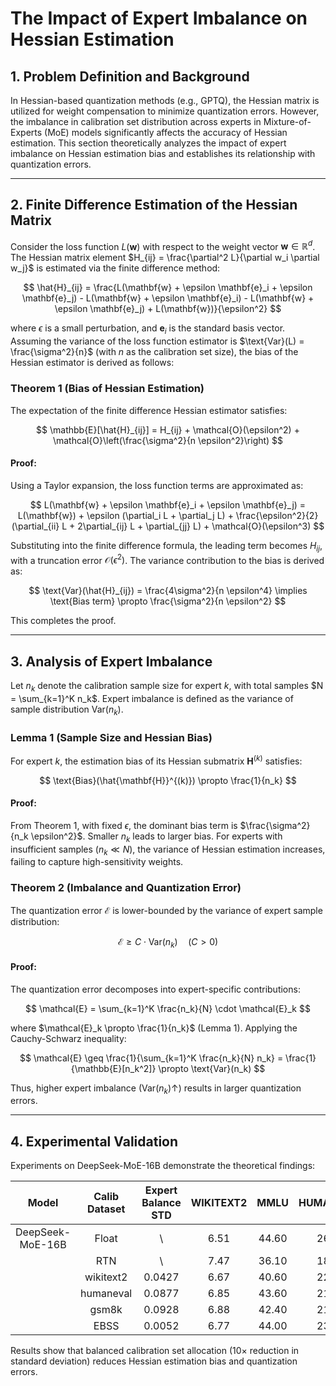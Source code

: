 # The Impact of Expert Imbalance on Hessian Estimation

## 1. Problem Definition and Background  
In Hessian-based quantization methods (e.g., GPTQ), the Hessian matrix is utilized for weight compensation to minimize quantization errors. However, the imbalance in calibration set distribution across experts in Mixture-of-Experts (MoE) models significantly affects the accuracy of Hessian estimation. This section theoretically analyzes the impact of expert imbalance on Hessian estimation bias and establishes its relationship with quantization errors.

---

## 2. Finite Difference Estimation of the Hessian Matrix  
Consider the loss function $L(\mathbf{w})$ with respect to the weight vector $\mathbf{w} \in \mathbb{R}^d$. The Hessian matrix element $H_{ij} = \frac{\partial^2 L}{\partial w_i \partial w_j}$ is estimated via the finite difference method:

$$ \hat{H}_{ij} = \frac{L(\mathbf{w} + \epsilon \mathbf{e}_i + \epsilon \mathbf{e}_j) - L(\mathbf{w} + \epsilon \mathbf{e}_i) - L(\mathbf{w} + \epsilon \mathbf{e}_j) + L(\mathbf{w})}{\epsilon^2} $$

where $\epsilon$ is a small perturbation, and $\mathbf{e}_i$ is the standard basis vector. Assuming the variance of the loss function estimator is $\text{Var}(L) = \frac{\sigma^2}{n}$ (with $n$ as the calibration set size), the bias of the Hessian estimator is derived as follows:

### **Theorem 1 (Bias of Hessian Estimation)**  
The expectation of the finite difference Hessian estimator satisfies:

$$ \mathbb{E}[\hat{H}_{ij}] = H_{ij} + \mathcal{O}(\epsilon^2) + \mathcal{O}\left(\frac{\sigma^2}{n \epsilon^2}\right) $$

#### **Proof:**  
Using a Taylor expansion, the loss function terms are approximated as:

$$ L(\mathbf{w} + \epsilon \mathbf{e}_i + \epsilon \mathbf{e}_j) = L(\mathbf{w}) + \epsilon (\partial_i L + \partial_j L) + \frac{\epsilon^2}{2} (\partial_{ii} L + 2\partial_{ij} L + \partial_{jj} L) + \mathcal{O}(\epsilon^3) $$

Substituting into the finite difference formula, the leading term becomes $H_{ij}$, with a truncation error $\mathcal{O}(\epsilon^2)$. The variance contribution to the bias is derived as:

$$ \text{Var}(\hat{H}_{ij}) = \frac{4\sigma^2}{n \epsilon^4} \implies \text{Bias term} \propto \frac{\sigma^2}{n \epsilon^2} $$

This completes the proof.

---

## 3. Analysis of Expert Imbalance  
Let $n_k$ denote the calibration sample size for expert $k$, with total samples $N = \sum_{k=1}^K n_k$. Expert imbalance is defined as the variance of sample distribution $\text{Var}(n_k)$.  

### **Lemma 1 (Sample Size and Hessian Bias)**  
For expert $k$, the estimation bias of its Hessian submatrix $\mathbf{H}^{(k)}$ satisfies:

$$ \text{Bias}(\hat{\mathbf{H}}^{(k)}) \propto \frac{1}{n_k} $$

#### **Proof:**  
From Theorem 1, with fixed $\epsilon$, the dominant bias term is $\frac{\sigma^2}{n_k \epsilon^2}$. Smaller $n_k$ leads to larger bias. For experts with insufficient samples ($n_k \ll N$), the variance of Hessian estimation increases, failing to capture high-sensitivity weights.

### **Theorem 2 (Imbalance and Quantization Error)**  
The quantization error $\mathcal{E}$ is lower-bounded by the variance of expert sample distribution:

$$ \mathcal{E} \geq C \cdot \text{Var}(n_k) \quad (C > 0) $$

#### **Proof:**  
The quantization error decomposes into expert-specific contributions:

$$ \mathcal{E} = \sum_{k=1}^K \frac{n_k}{N} \cdot \mathcal{E}_k $$

where $\mathcal{E}_k \propto \frac{1}{n_k}$ (Lemma 1). Applying the Cauchy-Schwarz inequality:

$$ \mathcal{E} \geq \frac{1}{\sum_{k=1}^K \frac{n_k}{N} n_k} = \frac{1}{\mathbb{E}[n_k^2]} \propto \text{Var}(n_k) $$

Thus, higher expert imbalance ($\text{Var}(n_k)$↑) results in larger quantization errors.

---

## 4. Experimental Validation  
Experiments on DeepSeek-MoE-16B demonstrate the theoretical findings:

| Model | Calib Dataset | Expert Balance STD  | WIKITEXT2 | MMLU | HUMANEVAL | GSM8K | BOOLQ | HELLASWAG | OPENBOOKQA | MATHQA | AVG Accuracy |
| :--------------: | :---: | :---: | :---: | :---: | :---: | :---: | :---: | :---: | :---: | :---: | :---: |
| DeepSeek-MoE-16B | Float | \ | 6.51 | 44.60 | 26.83 | 20.16 | 72.72 | 58.06 | 32.20 | 31.49 | 40.86 |
| | RTN | \ | 7.47 | 36.10 | 18.90 | 10.54 | 70.21 | 55.76 | 30.60 | 28.87 | 35.85 |
| | wikitext2 | 0.0427 | 6.67 | 40.60 | 22.56 | 19.18 | 72.17 | 57.03 | 30.60 | 30.95 | 39.01 |
| | humaneval | 0.0877 | 6.85 | 43.60 | 21.34 | 15.39 | 73.79 | 56.91 | 30.80 | 30.48 | 38.90 |
| | gsm8k | 0.0928 | 6.88 | 42.40 | 21.65 | 16.59 | 73.57 | 57.01 | 30.20 | 30.72 | 38.88 |
| | EBSS | 0.0052 | 6.77 | 44.00 | 23.78 | 18.19 | 73.24 | 57.21 | 31.80 | 30.92 | **39.87** |

Results show that balanced calibration set allocation (10× reduction in standard deviation) reduces Hessian estimation bias and quantization errors.
